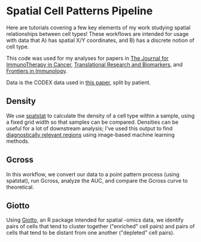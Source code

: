 # Spatial Cell Patterns Pipeline
Here are tutorials covering a few key elements of my work studying spatial relationships between cell types! These workflows are intended for usage with data that A) has spatial X/Y coordinates, and B) has a discrete notion of cell type.

This code was used for my analyses for papers in [The Journal for ImmunoTherapy in Cancer](https://jitc.bmj.com/content/8/Suppl_3/A332), [Translational Research and Biomarkers](https://link.springer.com/article/10.1245/s10434-019-07508-3), and [Frontiers in Immunology](https://www.frontiersin.org/articles/10.3389/fimmu.2021.727610/full#h3).

Data is the CODEX data used in [this paper](https://www.sciencedirect.com/science/article/pii/S0092867420308709), split by patient.

## Density
We use [spatstat](https://spatstat.org/) to calculate the density of a cell type within a sample, using a fixed grid width so that samples can be compared. Densities can be useful for a lot of downstream analysis; I've used this output to find [diagnostically relevant regions](https://github.com/morganoneka/DensityAttention) using image-based machine learning methods.

## Gcross
In this workflow, we convert our data to a point pattern process (using spatstat), run Gcross, analyze the AUC, and compare the Gcross curve to theoretical.

## Giotto
Using [Giotto](https://genomebiology.biomedcentral.com/articles/10.1186/s13059-021-02286-2), an R package intended for spatial -omics data, we identify pairs of cells that tend to cluster together ("enriched" cell pairs) and pairs of cells that tend to be distant from one another ("depleted" cell pairs).
